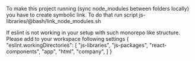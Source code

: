 To make this project running (sync node_modules between folders locally) you have to create symbolic link. To do that run script js-libraries/@bash/link_node_modules.sh

If eslint is not working in your setup with such monorepo like structure. Please add to your workspace following settings
{
    "eslint.workingDirectories": [
        "js-libraries",
        "js-packages",
        "react-components",
        "app",
        "html",
        "company",
    ]
}